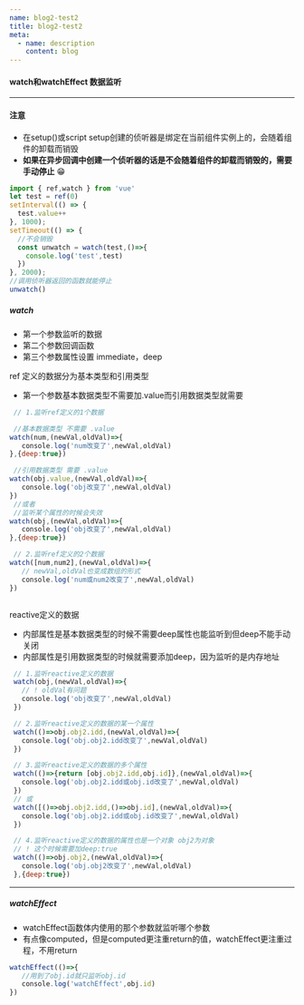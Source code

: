 ```yaml
---
name: blog2-test2
title: blog2-test2
meta:
  - name: description
    content: blog 
---
```

#### watch和watchEffect 数据监听
---
#### 注意
* 在setup()或script setup创建的侦听器是绑定在当前组件实例上的，会随着组件的卸载而销毁
* **如果在异步回调中创建一个侦听器的话是不会随着组件的卸载而销毁的，需要手动停止**
😁

```ts
import { ref,watch } from 'vue'
let test = ref(0)
setInterval(() => {
  test.value++
}, 1000);
setTimeout(() => {
  //不会销毁
  const unwatch = watch(test,()=>{
    console.log('test',test)
  })
}, 2000);
//调用侦听器返回的函数就能停止
unwatch()
```
##### watch
* 第一个参数监听的数据
* 第二个参数回调函数
* 第三个参数属性设置 immediate，deep

ref 定义的数据分为基本类型和引用类型
* 第一个参数基本数据类型不需要加.value而引用数据类型就需要
```js
 // 1.监听ref定义的1个数据

 //基本数据类型 不需要 .value
watch(num,(newVal,oldVal)=>{
   console.log('num改变了',newVal,oldVal)
},{deep:true})

 //引用数据类型 需要 .value
watch(obj.value,(newVal,oldVal)=>{
   console.log('obj改变了',newVal,oldVal) 
})
 //或者
 //监听某个属性的时候会失效
watch(obj,(newVal,oldVal)=>{
   console.log('obj改变了',newVal,oldVal)
},{deep:true})

 // 2.监听ref定义的2个数据
watch([num,num2],(newVal,oldVal)=>{
   // newVal,oldVal也变成数组的形式
   console.log('num或num2改变了',newVal,oldVal)
})



```

reactive定义的数据
* 内部属性是基本数据类型的时候不需要deep属性也能监听到但deep不能手动关闭
* 内部属性是引用数据类型的时候就需要添加deep，因为监听的是内存地址
```js
 // 1.监听reactive定义的数据 
 watch(obj,(newVal,oldVal)=>{
   // ! oldVal有问题
   console.log('obj改变了',newVal,oldVal)
 })

 // 2.监听reactive定义的数据的某一个属性
 watch(()=>obj.obj2.idd,(newVal,oldVal)=>{
   console.log('obj.obj2.idd改变了',newVal,oldVal)
 })

 // 3.监听reactive定义的数据的多个属性
 watch(()=>{return [obj.obj2.idd,obj.id]},(newVal,oldVal)=>{
   console.log('obj.obj2.idd或obj.id改变了',newVal,oldVal)
 })
 // 或
 watch([()=>obj.obj2.idd,()=>obj.id],(newVal,oldVal)=>{
   console.log('obj.obj2.idd或obj.id改变了',newVal,oldVal)
 })

 // 4.监听reactive定义的数据的属性也是一个对象 obj2为对象
 // ! 这个时候需要加deep:true
 watch(()=>obj.obj2,(newVal,oldVal)=>{
   console.log('obj.obj2改变了',newVal,oldVal)
 },{deep:true})
```
---
##### watchEffect
* watchEffect函数体内使用的那个参数就监听哪个参数
* 有点像computed，但是computed更注重return的值，watchEffect更注重过程，不用return

```js
watchEffect(()=>{
   //用到了obj.id就只监听obj.id
   console.log('watchEffect',obj.id)
})
```